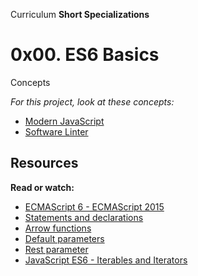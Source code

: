 Curriculum
**Short Specializations**

# 0x00. ES6 Basics

Concepts

_For this project, look at these concepts:_

* [Modern JavaScript](https://www.alx-intranet.hbtn.io/concepts/541)
* [Software Linter](https://www.alx-intranet.hbtn.io/concepts/542)

## Resources

**Read or watch:**

* [ECMAScript 6 - ECMAScript 2015](https://www.w3schools.com/js/js_es6.asp)
* [Statements and declarations](https://www.developer.mozilla.org/en-US/docs/Web/JavaScript/Reference/Statements)
* [Arrow functions](https://www.developer.mozilla.org/en-US/docs/Web/JavaScript/Reference/Functions/Arrow_functions)
* [Default parameters](https://www.developer.mozilla.org/en-US/docs/Web/JavaScript/Reference/Functions/Default_parameters)
* [Rest parameter](https://www.developer.mozilla.org/en-US/docs/Web/JavaScript/Reference/Functions/rest_parameters)
* [JavaScript ES6 - Iterables and Iterators](https://www.towardsdatascience.com/javascript-es6-iterables-and-iterators-de18b54f4d4)
